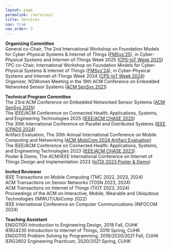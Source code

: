 ```yaml
---
layout: page
permalink: /services/
title: Services
nav: true
nav_order: 3
---
```


**Organizing Committee**\
General co-Chair, The 2nd International Workshop on Foundation Models for Cyber-Physical Systems & Internet of Things (<a href="https://fmsys-org.github.io/2025/index.html" target="_blank" rel="noopener noreferrer">FMSys'25</a>), in Cyber-Physical Systems and Internet-of-Things Week 2025 (<a href="https://cps-iot-week2025.ics.uci.edu/index.php" target="_blank" rel="noopener noreferrer">CPS-IoT Week 2025</a>)\
TPC co-Chair, International Workshop on Foundation Models for Cyber-Physical Systems & Internet of Things (<a href="https://fmsys24.github.io/" target="_blank" rel="noopener noreferrer">FMSys'24</a>), in Cyber-Physical Systems and Internet-of-Things Week 2024 (<a href="https://cps-iot-week2024.ie.cuhk.edu.hk/" target="_blank" rel="noopener noreferrer">CPS-IoT Week 2024</a>)\
Organizer, N2Women Meeting in the 19th ACM Conference on Embedded Networked Sensor Systems (<a href="https://sensys.acm.org/2021/" target="_blank" rel="noopener noreferrer">ACM SenSys 2021</a>)

**Technical Program Committee**\
The 23rd ACM Conference on Embedded Networked Sensor Systems (<a href="https://sensys.acm.org/2025/" target="_blank" rel="noopener noreferrer">ACM SenSys 2025</a>)\
The IEEE/ACM Conference on Connected Health: Applications, Systems, and Engineering Technologies 2025 (<a href="https://conferences.computer.org/chase2025/index.html" target="_blank" rel="noopener noreferrer">IEEE/ACM CHASE 2025</a>)\
The 30th International Conference on Parallel and Distributed Systems (<a href="https://attend.ieee.org/icpads/" target="_blank" rel="noopener noreferrer">IEEE ICPADS 2024</a>)\
Artifact Evaluation, The 30th Annual International Conference on Mobile Computing and Networking (<a href="https://www.sigmobile.org/mobicom/2024/" target="_blank" rel="noopener noreferrer">ACM MobiCom 2024 Artifact Evaluation</a>)\
The IEEE/ACM Conference on Connected Health: Applications, Systems, and Engineering Technologies 2023 (<a href="https://chase23.sigbed.org/" target="_blank" rel="noopener noreferrer">IEEE/ACM CHASE 2023</a>)\
Poster & Demo, The ACM/IEEE International Conference on Internet of Things Design and Implementation 2023 (<a href="https://conferences.computer.org/iotDI/2023/index.html" target="_blank" rel="noopener noreferrer">IoTDI 2023 Poster & Demo</a>)

**Invited Reviewer**\
IEEE Transactions on Mobile Computing (TMC 2022, 2023, 2024)\
ACM Transactions on Sensor Networks (TOSN 2023, 2024)\
ACM Transactions on Internet of Things (TIOT 2023, 2024)\
Proceedings of the ACM on Interactive, Mobile, Wearable and Ubiquitous Technologies (IMWUT/UbiComp 2022)\
IEEE International Conference on Computer Communications (INFOCOM 2024)
<!-- SCIENCE CHINA Information Sciences (SCIS 2023)\
IEEE Network Magazine 2023\
ACM Transactions on Computing for Healthcare (HEALTH 2023)\
IEEE Transactions on Computers 2024\
The First Workshop on DL-Hardware Co-Design for AI Acceleration in the 37th AAAI Conference on Artificial Intelligence (DCAA 2023) -->

**Teaching Assistant**\
ENGG1100 Introduction to Engineering Design, 2018 Fall, CUHK\
IERG4230 Introduction to Internet of Things, 2019 Spring, CUHK\
ENGG1110 Problem Solving by Programming, 2019/2020/2021 Fall, CUHK\
IERG2602 Engineering Practicum, 2020/2021 Spring, CUHK
